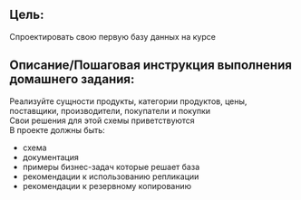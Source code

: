 ## **Цель:**
Спроектировать свою первую базу данных на курсе

## **Описание/Пошаговая инструкция выполнения домашнего задания:**
Реализуйте сущности продукты, категории продуктов, цены, поставщики, производители, покупатели и покупки  
Свои решения для этой схемы приветствуются  
В проекте должны быть:
* схема
* документация
* примеры бизнес-задач которые решает база
* рекомендации к использованию репликации
* рекомендации к резервному копированию
